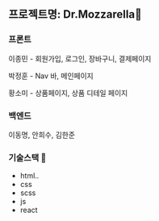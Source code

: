 ## 프로젝트명: Dr.Mozzarella🧀

### 프론트
이종민 - 회원가입, 로그인, 장바구니, 결제페이지

박정훈 - Nav 바, 메인페이지

황소미 - 상품페이지, 상품 디테일 페이지


### 백엔드
이동명, 안희수, 김한준

### 기술스택 🥲
- html..
- css
- scss
- js
- react
